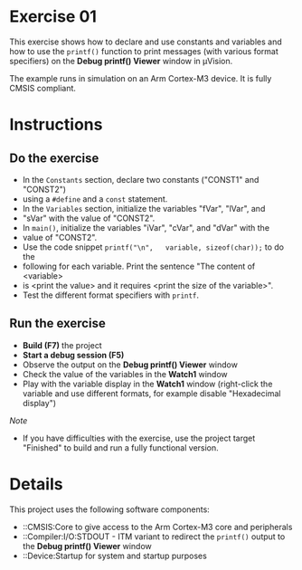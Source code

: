 # Exercise 01

This exercise shows how to declare and use constants and variables and how to
use the `printf()` function to print messages (with various format specifiers)
on the **Debug printf() Viewer** window in µVision.

The example runs in simulation on an Arm Cortex-M3 device. It is fully CMSIS
compliant.

# Instructions

## Do the exercise

- In the `Constants` section, declare two constants ("CONST1" and "CONST2")
- using a `#define` and a `const` statement.
- In the `Variables` section, initialize the variables "fVar", "lVar", and
- "sVar" with the value of "CONST2".
- In `main()`, initialize the variables "iVar", "cVar", and "dVar" with the
- value of "CONST2".
- Use the code snippet `printf("\n",   variable, sizeof(char));` to do the
- following for each variable. Print the sentence "The content of \<variable\>
- is \<print the value\> and it requires \<print the size of the variable\>".
- Test the different format specifiers with `printf`.

## Run the exercise

- **Build (F7)** the project
- **Start a debug session (F5)**
- Observe the output on the **Debug printf() Viewer** window
- Check the value of the variables in the **Watch1** window
- Play with the variable display in the **Watch1** window (right-click the
  variable and use different formats, for example disable "Hexadecimal
  display")

*Note*

- If you have difficulties with the exercise, use the project target "Finished"
  to build and run a fully functional version.

# Details

This project uses the following software components:
- ::CMSIS:Core to give access to the Arm Cortex-M3 core and peripherals
- ::Compiler:I/O:STDOUT - ITM variant to redirect the `printf()` output to the
  **Debug printf() Viewer** window
- ::Device:Startup for system and startup purposes